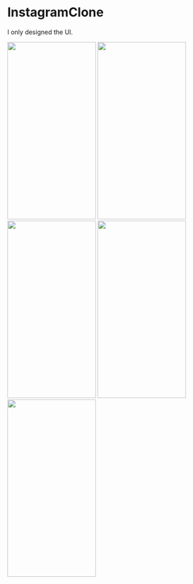 # InstagramClone

I only designed the  UI.


<img src="https://user-images.githubusercontent.com/123153282/227212510-8a5a5e32-3a6e-476d-8d5b-a04f66611c69.png" width="200" height="400">   <img src="https://user-images.githubusercontent.com/123153282/227212525-4b6eae1b-f0cd-4ff9-a99d-e2e09058ac13.png" width="200" height="400">  
<img src="https://user-images.githubusercontent.com/123153282/227190641-1d565cdb-7fc5-47fd-bc2b-f6a7da38e577.png" width="200" height="400">   <img src="https://user-images.githubusercontent.com/123153282/227190710-9a2b2cf6-1b8c-4407-a6c4-051335d8497c.png" width="200" height="400">  
<img src="https://user-images.githubusercontent.com/123153282/227212522-60ad6d93-4a1e-4a6e-950c-63b2761bbb53.png" width="200" height="400">  











